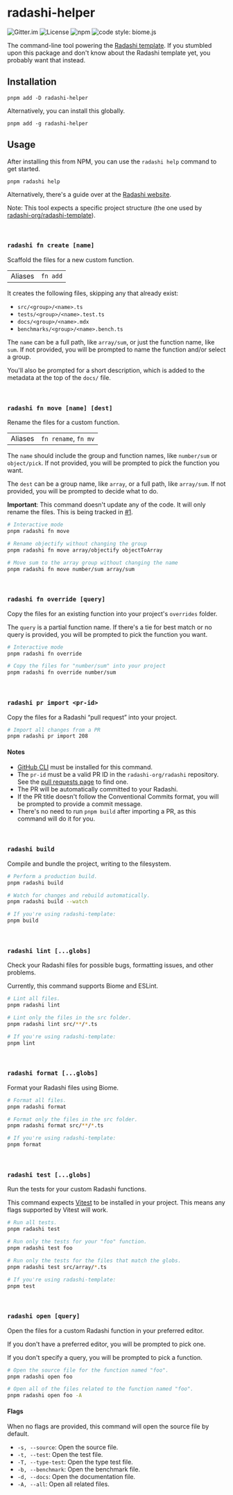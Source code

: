 # radashi-helper

![Gitter.im](https://badges.gitter.im/join_chat.svg)
![License](https://img.shields.io/npm/l/radashi-helper)
![npm](https://img.shields.io/npm/v/radashi-helper)
![code style: biome.js](https://img.shields.io/badge/code_style-biome.js-blue?logo=biome)

The command-line tool powering the [Radashi template](https://github.com/radashi-org/radashi-template). If you stumbled upon this package and don't know about the Radashi template yet, you probably want that instead.

## Installation

```
pnpm add -D radashi-helper
```

Alternatively, you can install this globally.

```
pnpm add -g radashi-helper
```

## Usage

After installing this from NPM, you can use the `radashi help` command to get started.

```
pnpm radashi help
```

Alternatively, there's a guide over at the [Radashi website](https://radashi.js.org/your-own-radashi).

Note: This tool expects a specific project structure (the one used by [radashi-org/radashi-template](https://github.com/radashi-org/radashi-template)).

&nbsp;

### `radashi fn create [name]`

Scaffold the files for a new custom function.

<table>
<tr><td>Aliases</td><td><code>fn add</code></td></tr>
</table>

It creates the following files, skipping any that already exist:

- `src/<group>/<name>.ts`
- `tests/<group>/<name>.test.ts`
- `docs/<group>/<name>.mdx`
- `benchmarks/<group>/<name>.bench.ts`

The `name` can be a full path, like `array/sum`, or just the function name, like `sum`. If not provided, you will be prompted to name the function and/or select a group.

You'll also be prompted for a short description, which is added to the metadata at the top of the `docs/` file.

&nbsp;

### `radashi fn move [name] [dest]`

Rename the files for a custom function.

<table>
<tr><td>Aliases</td><td><code>fn rename</code>, <code>fn mv</code></td></tr>
</table>

The `name` should include the group and function names, like `number/sum` or `object/pick`. If not provided, you will be prompted to pick the function you want.

The `dest` can be a group name, like `array`, or a full path, like `array/sum`. If not provided, you will be prompted to decide what to do.

**Important**: This command doesn't update any of the code. It will only rename the files. This is being tracked in [#1](https://github.com/radashi-org/radashi-tools/issues/1).

```sh
# Interactive mode
pnpm radashi fn move

# Rename objectify without changing the group
pnpm radashi fn move array/objectify objectToArray

# Move sum to the array group without changing the name
pnpm radashi fn move number/sum array/sum
```

&nbsp;

### `radashi fn override [query]`

Copy the files for an existing function into your project's `overrides` folder.

The `query` is a partial function name. If there's a tie for best match or no query is provided, you will be prompted to pick the function you want.

```sh
# Interactive mode
pnpm radashi fn override

# Copy the files for "number/sum" into your project
pnpm radashi fn override number/sum
```

&nbsp;

### `radashi pr import <pr-id>`

Copy the files for a Radashi “pull request” into your project.

```sh
# Import all changes from a PR
pnpm radashi pr import 208
```

#### Notes

- [GitHub CLI](https://cli.github.com) must be installed for this command.
- The `pr-id` must be a valid PR ID in the `radashi-org/radashi` repository. See the [pull requests page](https://github.com/radashi-org/radashi/pulls) to find one.
- The PR will be automatically committed to your Radashi.
- If the PR title doesn't follow the Conventional Commits format, you will be prompted to provide a commit message.
- There's no need to run `pnpm build` after importing a PR, as this command will do it for you.

&nbsp;

### `radashi build`

Compile and bundle the project, writing to the filesystem.

```sh
# Perform a production build.
pnpm radashi build

# Watch for changes and rebuild automatically.
pnpm radashi build --watch

# If you're using radashi-template:
pnpm build
```

&nbsp;

### `radashi lint [...globs]`

Check your Radashi files for possible bugs, formatting issues, and other problems.

Currently, this command supports Biome and ESLint.

```sh
# Lint all files.
pnpm radashi lint

# Lint only the files in the src folder.
pnpm radashi lint src/**/*.ts

# If you're using radashi-template:
pnpm lint
```

&nbsp;

### `radashi format [...globs]`

Format your Radashi files using Biome.

```sh
# Format all files.
pnpm radashi format

# Format only the files in the src folder.
pnpm radashi format src/**/*.ts

# If you're using radashi-template:
pnpm format
```

&nbsp;

### `radashi test [...globs]`

Run the tests for your custom Radashi functions.

This command expects [Vitest](https://vitest.dev) to be installed in your project. This means any flags supported by Vitest will work.

```sh
# Run all tests.
pnpm radashi test

# Run only the tests for your "foo" function.
pnpm radashi test foo

# Run only the tests for the files that match the globs.
pnpm radashi test src/array/*.ts

# If you're using radashi-template:
pnpm test
```

&nbsp;

### `radashi open [query]`

Open the files for a custom Radashi function in your preferred editor.

If you don't have a preferred editor, you will be prompted to pick one.

If you don't specify a query, you will be prompted to pick a function.

```sh
# Open the source file for the function named "foo".
pnpm radashi open foo

# Open all of the files related to the function named "foo".
pnpm radashi open foo -A
```

#### Flags

When no flags are provided, this command will open the source file by default.

- `-s, --source`: Open the source file.
- `-t, --test`: Open the test file.
- `-T, --type-test`: Open the type test file.
- `-b, --benchmark`: Open the benchmark file.
- `-d, --docs`: Open the documentation file.
- `-A, --all`: Open all related files.

&nbsp;

